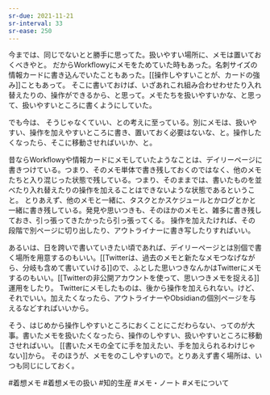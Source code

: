 ```yaml
---
sr-due: 2021-11-21
sr-interval: 33
sr-ease: 250
---
```


今までは、同じでないとと勝手に思ってた。扱いやすい場所に、メモは置いておくべきやと。
だからWorkflowyにメモをためていた時もあった。名刺サイズの情報カードに書き込んでいたこともあった。[[操作しやすいことが、カードの強み]]こともあって。
そこに書いておけば、いざあれこれ組み合わせわせたり入れ替えたりの、操作ができるから、と思って。メモたちを扱いやすいかな、と思って、扱いやすいところに書くようにしていた。

でも今は、 そうじゃなくていい、との考えに至っている。別にメモは、扱いやすい、操作を加えやすいところに書き、置いておく必要はないな、と。操作したくなったら、そこに移動させればいいか、と。

昔ならWorkflowyや情報カードにメモしていたようなことは、デイリーページに書きつけている。つまり、そのメモ単体で書き残しておくのではなく、他のメモたちと入り混じった状態で残している。つまり、そのままでは、書いたものを並べたり入れ替えたりの操作を加えることはできないような状態であるということ。
とりあえず、他のメモと一緒に、タスクとかスケジュールとかログとかと一緒に書き残している。発見や思いつきも、そのほかのメモと、雑多に書き残しておき、引っ張ってきたかったら引っ張ってくる。
操作を加えたければ、その段階で別ページに切り出したり、アウトライナーに書き写したりすればいい。

あるいは、日を跨いで書いていきたい頃であれば、デイリーページとは別個で書く場所を用意するのもいい。[[Twitterは、過去のメモと新たなメモつなげながら、分岐も含めて書いていける]]ので、ふとした思いつきなんかはTwitterにメモするのもいい。[[Twitterの非公開アカウントを使って、思いつきメモを捉える]]運用をしたり。
Twitterにメモしたものは、後から操作を加えられない。けど、それでいい。加えたくなったら、アウトライナーやObsidianの個別ページを与えるなどすればいいから。

そう、はじめから操作しやすいところにおくことにこだわらない、ってのが大事。書いたメモを扱いたくなったら、操作のしやすい、扱いやすいところに移動させればいい。
[[書いたメモの全てに手を加えたい、手を加えられるわけじゃない]]から。
そのほうが、メモをのこしやすいので。とりあえず書く場所は、いつも同じにしておく。

#着想メモ #着想メモの扱い #知的生産 #メモ・ノート #メモについて 